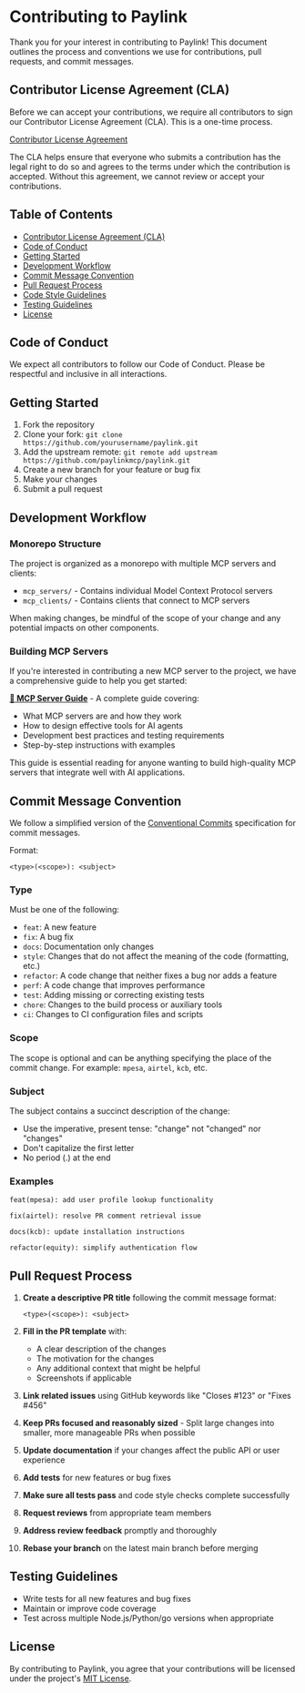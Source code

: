 # Contributing to Paylink

Thank you for your interest in contributing to Paylink! This document outlines the process and conventions we use for contributions, pull requests, and commit messages.

## Contributor License Agreement (CLA)

Before we can accept your contributions, we require all contributors to sign our Contributor License Agreement (CLA). This is a one-time process.

[Contributor License Agreement](https://cla-assistant.io/paylinkmcp/paylink)

The CLA helps ensure that everyone who submits a contribution has the legal right to do so and agrees to the terms under which the contribution is accepted. Without this agreement, we cannot review or accept your contributions.

## Table of Contents

- [Contributor License Agreement (CLA)](#contributor-license-agreement-cla)
- [Code of Conduct](#code-of-conduct)
- [Getting Started](#getting-started)
- [Development Workflow](#development-workflow)
- [Commit Message Convention](#commit-message-convention)
- [Pull Request Process](#pull-request-process)
- [Code Style Guidelines](#code-style-guidelines)
- [Testing Guidelines](#testing-guidelines)
- [License](#license)

## Code of Conduct

We expect all contributors to follow our Code of Conduct. Please be respectful and inclusive in all interactions.

## Getting Started

1. Fork the repository
2. Clone your fork: `git clone https://github.com/yourusername/paylink.git`
3. Add the upstream remote: `git remote add upstream https://github.com/paylinkmcp/paylink.git`
4. Create a new branch for your feature or bug fix
5. Make your changes
6. Submit a pull request

## Development Workflow

### Monorepo Structure

The project is organized as a monorepo with multiple MCP servers and clients:

- `mcp_servers/` - Contains individual Model Context Protocol servers
- `mcp_clients/` - Contains clients that connect to MCP servers

When making changes, be mindful of the scope of your change and any potential impacts on other components.

### Building MCP Servers

If you're interested in contributing a new MCP server to the project, we have a comprehensive guide to help you get started:

**[📖 MCP Server Guide](GUIDE.md)** - A complete guide covering:
- What MCP servers are and how they work
- How to design effective tools for AI agents
- Development best practices and testing requirements
- Step-by-step instructions with examples

This guide is essential reading for anyone wanting to build high-quality MCP servers that integrate well with AI applications.

## Commit Message Convention

We follow a simplified version of the [Conventional Commits](https://www.conventionalcommits.org/) specification for commit messages.

Format:

```
<type>(<scope>): <subject>
```

### Type

Must be one of the following:

- `feat`: A new feature
- `fix`: A bug fix
- `docs`: Documentation only changes
- `style`: Changes that do not affect the meaning of the code (formatting, etc.)
- `refactor`: A code change that neither fixes a bug nor adds a feature
- `perf`: A code change that improves performance
- `test`: Adding missing or correcting existing tests
- `chore`: Changes to the build process or auxiliary tools
- `ci`: Changes to CI configuration files and scripts

### Scope

The scope is optional and can be anything specifying the place of the commit change. For example: `mpesa`, `airtel`, `kcb`, etc.

### Subject

The subject contains a succinct description of the change:
- Use the imperative, present tense: "change" not "changed" nor "changes"
- Don't capitalize the first letter
- No period (.) at the end

### Examples

```
feat(mpesa): add user profile lookup functionality
```

```
fix(airtel): resolve PR comment retrieval issue
```

```
docs(kcb): update installation instructions
```

```
refactor(equity): simplify authentication flow
```

## Pull Request Process

1. **Create a descriptive PR title** following the commit message format:
   ```
   <type>(<scope>): <subject>
   ```

2. **Fill in the PR template** with:
   - A clear description of the changes
   - The motivation for the changes
   - Any additional context that might be helpful
   - Screenshots if applicable

3. **Link related issues** using GitHub keywords like "Closes #123" or "Fixes #456"

4. **Keep PRs focused and reasonably sized** - Split large changes into smaller, more manageable PRs when possible

5. **Update documentation** if your changes affect the public API or user experience

6. **Add tests** for new features or bug fixes

7. **Make sure all tests pass** and code style checks complete successfully

8. **Request reviews** from appropriate team members

9. **Address review feedback** promptly and thoroughly

10. **Rebase your branch** on the latest main branch before merging


## Testing Guidelines

- Write tests for all new features and bug fixes
- Maintain or improve code coverage
- Test across multiple Node.js/Python/go versions when appropriate

## License

By contributing to Paylink, you agree that your contributions will be licensed under the project's [MIT License](LICENSE).
